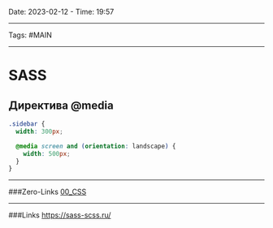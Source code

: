 Date: 2023-02-12 - Time: 19:57
___
Tags: #MAIN 
___
# SASS

## Директива @media

```scss
.sidebar {
  width: 300px;

  @media screen and (orientation: landscape) {
    width: 500px;
  }
}
```

___
###Zero-Links
[00_CSS](__Z_CORE/00_CSS.md)
___
###Links
https://sass-scss.ru/